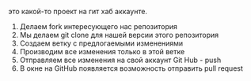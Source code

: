 это какой-то проект на гит хаб аккаунте.


1. Делаем fork интересующего нас репозитория
2. Мы делаем git clone для нашей версии этого репозитория
3. Создаем ветку с предлогаемыми изменениями
4. Производим все изменения только в этой ветке
5. Отправляем все изменения на свой аккаунт Git Hub - push
6. В окне на GitHub появляется возможность отправить pull request
